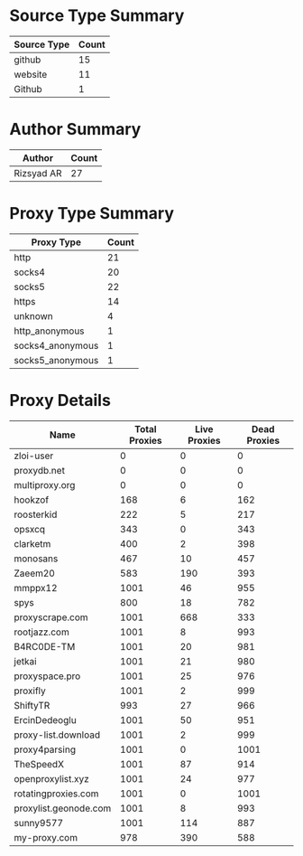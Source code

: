 # Source Type Summary

| Source Type | Count |
|-------------|-------|
| github | 15 |
| website | 11 |
| Github | 1 |


# Author Summary

| Author | Count |
|--------|-------|
| Rizsyad AR | 27 |


# Proxy Type Summary

| Proxy Type | Count |
|------------|-------|
| http | 21 |
| socks4 | 20 |
| socks5 | 22 |
| https | 14 |
| unknown | 4 |
| http_anonymous | 1 |
| socks4_anonymous | 1 |
| socks5_anonymous | 1 |


# Proxy Details

| Name | Total Proxies | Live Proxies | Dead Proxies |
|------|---------------|--------------|---------------|
| zloi-user | 0 | 0 | 0 |
| proxydb.net | 0 | 0 | 0 |
| multiproxy.org | 0 | 0 | 0 |
| hookzof | 168 | 6 | 162 |
| roosterkid | 222 | 5 | 217 |
| opsxcq | 343 | 0 | 343 |
| clarketm | 400 | 2 | 398 |
| monosans | 467 | 10 | 457 |
| Zaeem20 | 583 | 190 | 393 |
| mmppx12 | 1001 | 46 | 955 |
| spys | 800 | 18 | 782 |
| proxyscrape.com | 1001 | 668 | 333 |
| rootjazz.com | 1001 | 8 | 993 |
| B4RC0DE-TM | 1001 | 20 | 981 |
| jetkai | 1001 | 21 | 980 |
| proxyspace.pro | 1001 | 25 | 976 |
| proxifly | 1001 | 2 | 999 |
| ShiftyTR | 993 | 27 | 966 |
| ErcinDedeoglu | 1001 | 50 | 951 |
| proxy-list.download | 1001 | 2 | 999 |
| proxy4parsing | 1001 | 0 | 1001 |
| TheSpeedX | 1001 | 87 | 914 |
| openproxylist.xyz | 1001 | 24 | 977 |
| rotatingproxies.com | 1001 | 0 | 1001 |
| proxylist.geonode.com | 1001 | 8 | 993 |
| sunny9577 | 1001 | 114 | 887 |
| my-proxy.com | 978 | 390 | 588 |
